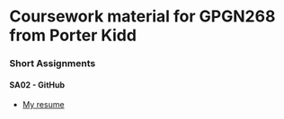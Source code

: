 # Coursework material for GPGN268 from Porter Kidd

### Short Assignments
#### SA02 - GitHub
- [My resume](https://github.com/porterkidd/resume/blob/main/resume.md)


